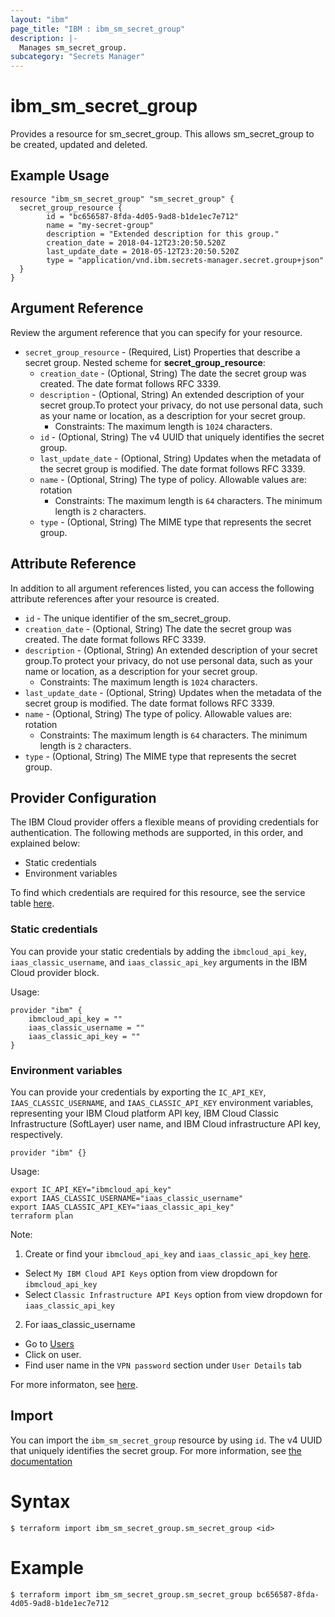 ```yaml
---
layout: "ibm"
page_title: "IBM : ibm_sm_secret_group"
description: |-
  Manages sm_secret_group.
subcategory: "Secrets Manager"
---
```


# ibm_sm_secret_group

Provides a resource for sm_secret_group. This allows sm_secret_group to be created, updated and deleted.

## Example Usage

```hcl
resource "ibm_sm_secret_group" "sm_secret_group" {
  secret_group_resource {
		id = "bc656587-8fda-4d05-9ad8-b1de1ec7e712"
		name = "my-secret-group"
		description = "Extended description for this group."
		creation_date = 2018-04-12T23:20:50.520Z
		last_update_date = 2018-05-12T23:20:50.520Z
		type = "application/vnd.ibm.secrets-manager.secret.group+json"
  }
}
```

## Argument Reference

Review the argument reference that you can specify for your resource.

* `secret_group_resource` - (Required, List) Properties that describe a secret group.
Nested scheme for **secret_group_resource**:
	* `creation_date` - (Optional, String) The date the secret group was created. The date format follows RFC 3339.
	* `description` - (Optional, String) An extended description of your secret group.To protect your privacy, do not use personal data, such as your name or location, as a description for your secret group.
	  * Constraints: The maximum length is `1024` characters.
	* `id` - (Optional, String) The v4 UUID that uniquely identifies the secret group.
	* `last_update_date` - (Optional, String) Updates when the metadata of the secret group is modified. The date format follows RFC 3339.
	* `name` - (Optional, String) The type of policy. Allowable values are: rotation
	  * Constraints: The maximum length is `64` characters. The minimum length is `2` characters.
	* `type` - (Optional, String) The MIME type that represents the secret group.

## Attribute Reference

In addition to all argument references listed, you can access the following attribute references after your resource is created.

* `id` - The unique identifier of the sm_secret_group.
* `creation_date` - (Optional, String) The date the secret group was created. The date format follows RFC 3339.
* `description` - (Optional, String) An extended description of your secret group.To protect your privacy, do not use personal data, such as your name or location, as a description for your secret group.
  * Constraints: The maximum length is `1024` characters.
* `last_update_date` - (Optional, String) Updates when the metadata of the secret group is modified. The date format follows RFC 3339.
* `name` - (Optional, String) The type of policy. Allowable values are: rotation
  * Constraints: The maximum length is `64` characters. The minimum length is `2` characters.
* `type` - (Optional, String) The MIME type that represents the secret group.

## Provider Configuration

The IBM Cloud provider offers a flexible means of providing credentials for authentication. The following methods are supported, in this order, and explained below:

- Static credentials
- Environment variables

To find which credentials are required for this resource, see the service table [here](https://cloud.ibm.com/docs/ibm-cloud-provider-for-terraform?topic=ibm-cloud-provider-for-terraform-provider-reference#required-parameters).

### Static credentials

You can provide your static credentials by adding the `ibmcloud_api_key`, `iaas_classic_username`, and `iaas_classic_api_key` arguments in the IBM Cloud provider block.

Usage:
```
provider "ibm" {
    ibmcloud_api_key = ""
    iaas_classic_username = ""
    iaas_classic_api_key = ""
}
```

### Environment variables

You can provide your credentials by exporting the `IC_API_KEY`, `IAAS_CLASSIC_USERNAME`, and `IAAS_CLASSIC_API_KEY` environment variables, representing your IBM Cloud platform API key, IBM Cloud Classic Infrastructure (SoftLayer) user name, and IBM Cloud infrastructure API key, respectively.

```
provider "ibm" {}
```

Usage:
```
export IC_API_KEY="ibmcloud_api_key"
export IAAS_CLASSIC_USERNAME="iaas_classic_username"
export IAAS_CLASSIC_API_KEY="iaas_classic_api_key"
terraform plan
```

Note:

1. Create or find your `ibmcloud_api_key` and `iaas_classic_api_key` [here](https://cloud.ibm.com/iam/apikeys).
  - Select `My IBM Cloud API Keys` option from view dropdown for `ibmcloud_api_key`
  - Select `Classic Infrastructure API Keys` option from view dropdown for `iaas_classic_api_key`
2. For iaas_classic_username
  - Go to [Users](https://cloud.ibm.com/iam/users)
  - Click on user.
  - Find user name in the `VPN password` section under `User Details` tab

For more informaton, see [here](https://registry.terraform.io/providers/IBM-Cloud/ibm/latest/docs#authentication).

## Import

You can import the `ibm_sm_secret_group` resource by using `id`. The v4 UUID that uniquely identifies the secret group.
For more information, see [the documentation](https://cloud.ibm.com/docs/secrets-manager)

# Syntax
```
$ terraform import ibm_sm_secret_group.sm_secret_group <id>
```

# Example
```
$ terraform import ibm_sm_secret_group.sm_secret_group bc656587-8fda-4d05-9ad8-b1de1ec7e712
```
